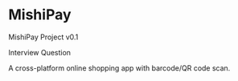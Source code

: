 # MishiPay
MishiPay Project v0.1

Interview Question

A cross-platform online shopping app with barcode/QR code scan.
